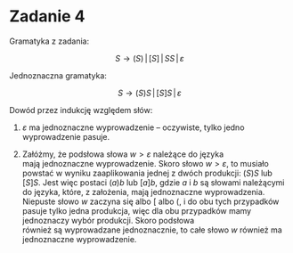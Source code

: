 # Zadanie 4

Gramatyka z zadania:

$$S \rightarrow (S) \,|\, [S] \,|\, SS \,|\, \varepsilon$$

Jednoznaczna gramatyka:

$$S \rightarrow (S)S \,|\, [S]S \,|\, \varepsilon$$

Dowód przez indukcję względem słów:

1. $\varepsilon$ ma jednoznaczne wyprowadzenie – oczywiste, tylko jedno wyprowadzenie pasuje.

2. Załóżmy, że podsłowa słowa $w > \varepsilon$ należące do języka mają jednoznaczne wyprowadzenie. Skoro słowo $w > \varepsilon$, to musiało powstać w wyniku zaaplikowania jednej z dwóch produkcji: $(S)S$ lub $[S]S$. Jest więc postaci $(a)b$ lub $[a]b$, gdzie $a$ i $b$ są słowami należącymi do języka, które, z założenia, mają jednoznaczne wyprowadzenia. Niepuste słowo $w$ zaczyna się albo $[$ albo $($, i do obu tych przypadków pasuje tylko jedna produkcja, więc dla obu przypadków mamy jednoznaczy wybór produkcji. Skoro podsłowa również są wyprowadzane jednoznacznie, to całe słowo $w$ również ma jednoznaczne wyprowadzenie.

